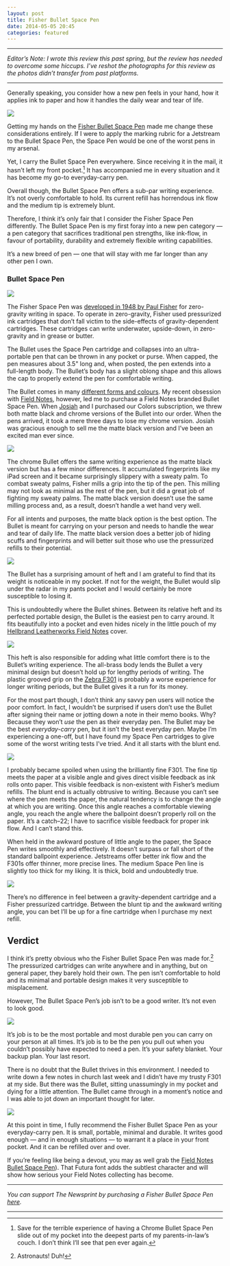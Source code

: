 ```yaml
---
layout: post
title: Fisher Bullet Space Pen
date: 2014-05-05 20:45
categories: featured
---
```


---
 
*Editor’s Note: I wrote this review this past spring, but the review has needed to overcome some hiccups. I’ve reshot the photographs for this review as the photos didn’t transfer from past platforms.*

---

Generally speaking, you consider how a new pen feels in your hand, how it applies ink to paper and how it handles the daily wear and tear of life. 

![](http://thenewsprint.s3.amazonaws.com/media/2015/01/Fisher-Space-Pen-2.jpg)

Getting my hands on the [Fisher Bullet Space Pen](http://www.amazon.com/gp/product/B000WGD13U/ref=as_li_qf_sp_asin_il_tl?ie=UTF8&amp;camp=1789&amp;creative=9325&amp;creativeASIN=B000WGD13U&amp;linkCode=as2&amp;tag=thenews02-20&amp;linkId=GIFMJBCQBPGC7FI5) made me change these considerations entirely. If I were to apply the marking rubric for a Jetstream to the Bullet Space Pen, the Space Pen would be one of the worst pens in my arsenal.

Yet, I carry the Bullet Space Pen everywhere. Since receiving it in the mail, it hasn’t left my front pocket.[^1]  It has accompanied me in every situation and it has become my go-to everyday-carry pen. 

Overall though, the Bullet Space Pen offers a sub-par writing experience. It’s not overly comfortable to hold. Its current refill has horrendous ink flow and the medium tip is extremely blunt. 

Therefore, I think it’s only fair that I consider the Fisher Space Pen differently. The Bullet Space Pen is my first foray into a new pen category — a pen category that sacrifices traditional pen strengths, like ink-flow, in favour of portability, durability and extremely flexible writing capabilities. 

It’s a new breed of pen —&nbsp;one that will stay with me far longer than any other pen I own.

### Bullet Space Pen

![](http://thenewsprint.s3.amazonaws.com/media/2015/01/Fisher-Space-Pen-1.jpeg)

The Fisher Space Pen was [developed in 1948 by Paul Fisher](http://www.spacepen.com/matteblackbullet.aspx) for zero-gravity writing in space. To operate in zero-gravity, Fisher used pressurized ink cartridges that don’t fall victim to the side-effects of gravity-dependent cartridges. These cartridges can write underwater, upside-down, in zero-gravity and in grease or butter.

The Bullet uses the Space Pen cartridge and collapses into an ultra-portable pen that can be thrown in any pocket or purse. When capped, the pen measures about 3.5" long and, when posted, the pen extends into a full-length body. The Bullet’s body has a slight oblong shape and this allows the cap to properly extend the pen for comfortable writing. 

The Bullet comes in many [different forms and colours](http://www.spacepen.com/matteblackbullet.aspx). My recent obsession with [Field Notes](http://fieldnotesbrand.com), however, led me to purchase a Field Notes branded Bullet Space Pen. When [Josiah](http://jwie.be) and I purchased our Colors subscription, we threw both matte black and chrome versions of the Bullet into our order. When the pens arrived, it took a mere three days to lose my chrome version. Josiah was gracious enough to sell me the matte black version and I’ve been an excited man ever since.

![](http://thenewsprint.s3.amazonaws.com/media/2015/01/Fisher-Space-Pen-3.jpeg)

The chrome Bullet offers the same writing experience as the matte black version but has a few minor differences. It accumulated fingerprints like my iPad screen and it became surprisingly slippery with a sweaty palm. To combat sweaty palms, Fisher mills a grip into the tip of the pen. This milling may not look as minimal as the rest of the pen, but it did a great job of fighting my sweaty palms. The matte black version doesn’t use the same milling process and, as a result, doesn’t handle a wet hand very well.

For all intents and purposes, the matte black option is the best option. The Bullet is meant for carrying on your person and needs to handle the wear and tear of daily life. The matte black version does a better job of hiding scuffs and fingerprints and will better suit those who use the pressurized refills to their potential.

![](http://thenewsprint.s3.amazonaws.com/media/2015/01/Fisher-Space-Pen-4.jpeg)

The Bullet has a surprising amount of heft and I am grateful to find that its weight is noticeable in my pocket. If not for the weight, the Bullet would slip under the radar in my pants pocket and I would certainly be more susceptible to losing it. 

This is undoubtedly where the Bullet shines. Between its relative heft and its perfected portable design, the Bullet is the easiest pen to carry around. It fits beautifully into a pocket and even hides nicely in the little pouch of my [Hellbrand Leatherworks Field Notes](http://toolsandtoys.net/reviews/hellbrand-leather-field-notes-cover/) cover. 

![](http://thenewsprint.s3.amazonaws.com/media/2015/01/Fisher-Space-Pen-7.jpeg)

This heft is also responsible for adding what little comfort there is to the Bullet’s writing experience. The all-brass body lends the Bullet a very minimal design but doesn’t hold up for lengthy periods of writing. The plastic grooved grip on the [Zebra F301](http://www.amazon.com/gp/product/B001JT1ADW/ref=as_li_qf_sp_asin_il_tl?ie=UTF8&camp=1789&creative=9325&creativeASIN=B001JT1ADW&linkCode=as2&tag=thenews02-20&linkId=QP2SWWE6BW53UXW6) is probably a worse experience for longer writing periods, but the Bullet gives it a run for its money. 

For the most part though, I don’t think any savvy pen users will notice the poor comfort. In fact, I wouldn’t be surprised if users don’t use the Bullet after signing their name or jotting down a note in their memo books. Why? Because they won’t _use_ the pen as their everyday pen. The Bullet may be the best _everyday-carry_ pen, but it isn’t the best everyday pen. Maybe I’m experiencing a one-off, but I have found my Space Pen cartridges to give some of the worst writing tests I’ve tried. And it all starts with the blunt end.

![](http://thenewsprint.s3.amazonaws.com/media/2015/01/Fisher-Space-Pen-6.jpeg)

I probably became spoiled when using the brilliantly fine F301. The fine tip meets the paper at a visible angle and gives direct visible feedback as ink rolls onto paper. This visible feedback is non-existent with Fisher’s medium refills. The blunt end is actually obtrusive to writing. Because you can’t see where the pen meets the paper, the natural tendency is to change the angle at which you are writing. Once this angle reaches a comfortable viewing angle, you reach the angle where the ballpoint doesn’t properly roll on the paper. It’s a catch–22; I have to sacrifice visible feedback for proper ink flow. And I can’t stand this.

When held in the awkward posture of little angle to the paper, the Space Pen writes smoothly and effectively. It doesn’t surpass or fall short of the standard ballpoint experience. Jetstreams offer better ink flow and the F301s offer thinner, more precise lines. The medium Space Pen line is slightly too thick for my liking. It is thick, bold and undoubtedly true. 

![](http://thenewsprint.s3.amazonaws.com/media/2015/01/Fisher-Space-Pen-5.jpeg)

There’s no difference in feel between a gravity-dependent cartridge and a Fisher pressurized cartridge. Between the blunt tip and the awkward writing angle, you can bet I’ll be up for a fine cartridge when I purchase my next refill.

## Verdict

I think it’s pretty obvious who the Fisher Bullet Space Pen was made for.[^2] The pressurized cartridges can write anywhere and in anything, but on general paper, they barely hold their own. The pen isn’t comfortable to hold and its minimal and portable design makes it very susceptible to misplacement.

However, The Bullet Space Pen’s job isn’t to be a good writer. It’s not even to look good.

![](http://thenewsprint.s3.amazonaws.com/media/2015/01/Fisher-Space-Pen-8.jpeg)

It’s job is to be the most portable and most durable pen you can carry on your person at all times. It’s job is to be the pen you pull out when you couldn’t possibly have expected to need a pen. It’s your safety blanket. Your backup plan. Your last resort.

There is no doubt that the Bullet thrives in this environment. I needed to write down a few notes in church last week and I didn’t have my trusty F301 at my side. But there was the Bullet, sitting unassumingly in my pocket and dying for a little attention. The Bullet came through in a moment’s notice and I was able to jot down an important thought for later. 

![](http://thenewsprint.s3.amazonaws.com/media/2015/01/Fisher-Space-Pen-9.jpeg)

At this point in time, I fully recommend the Fisher Bullet Space Pen as your everyday-carry pen. It is small, portable, minimal and durable. It writes good enough — and in enough situations — to warrant it a place in your front pocket. And it can be refilled over and over. 

If you’re feeling like being a devout, you may as well grab the [Field Notes Bullet Space Pen](http://fieldnotesbrand.com/spacepen/)). That Futura font adds the subtlest character and will show how serious your Field Notes collecting has become.

---

_You can support The Newsprint by purchasing a Fisher Bullet Space Pen [here](http://www.amazon.com/gp/product/B000WGD13U/ref=as_li_qf_sp_asin_il_tl?ie=UTF8&amp;camp=1789&amp;creative=9325&amp;creativeASIN=B000WGD13U&amp;linkCode=as2&amp;tag=thenews02-20&amp;linkId=GIFMJBCQBPGC7FI5)._

---

[^1]: Save for the terrible experience of having a Chrome Bullet Space Pen slide out of my pocket into the deepest parts of my parents-in-law’s couch. I don’t think I’ll see that pen ever again. 

[^2]: Astronauts! Duh!